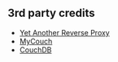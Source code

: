 ## 3rd party credits

- [Yet Another Reverse Proxy](https://github.com/microsoft/reverse-proxy)
- [MyCouch](https://github.com/danielwertheim/mycouch)
- [CouchDB](https://couchdb.apache.org/)
